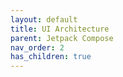 ```yaml
---
layout: default
title: UI Architecture
parent: Jetpack Compose
nav_order: 2
has_children: true
---
```

